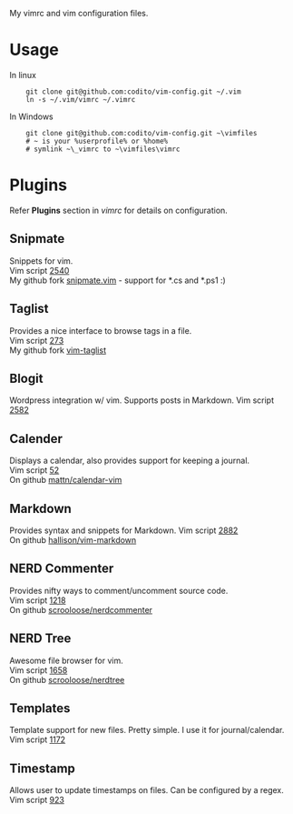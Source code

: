 My vimrc and vim configuration files.

# Usage
In linux

        git clone git@github.com:codito/vim-config.git ~/.vim
        ln -s ~/.vim/vimrc ~/.vimrc

In Windows

        git clone git@github.com:codito/vim-config.git ~\vimfiles
        # ~ is your %userprofile% or %home%
        # symlink ~\_vimrc to ~\vimfiles\vimrc

# Plugins
Refer **Plugins** section in _vimrc_ for details on configuration.

## Snipmate
Snippets for vim.  
Vim script [2540](http://www.vim.org/scripts/script.php?script_id=2540)  
My github fork [snipmate.vim](http://github.com/codito/snipmate.vim) - support for *.cs and *.ps1 :)  

## Taglist
Provides a nice interface to browse tags in a file.  
Vim script [273](http://www.vim.org/scripts/script.php?script_id=273)  
My github fork [vim-taglist](http://github.com/codito/vim-taglist)  

## Blogit
Wordpress integration w/ vim. Supports posts in Markdown.
Vim script [2582](http://www.vim.org/scripts/script.php?script_id=2582)

## Calender
Displays a calendar, also provides support for keeping a journal.  
Vim script [52](www.vim.org/scripts/script.php?script_id=52)  
On github [mattn/calendar-vim](http://www.vim.org/scripts/script.php?script_id=52)  

## Markdown
Provides syntax and snippets for Markdown.
Vim script [2882](http://www.vim.org/scripts/script.php?script_id=2882)  
On github [hallison/vim-markdown](http://github.com/hallison/vim-markdown)  

## NERD Commenter
Provides nifty ways to comment/uncomment source code.  
Vim script [1218](http://www.vim.org/scripts/script.php?script_id=1218)  
On github [scrooloose/nerdcommenter](https://github.com/scrooloose/nerdcommenter)  

## NERD Tree
Awesome file browser for vim.  
Vim script [1658](http://www.vim.org/scripts/script.php?script_id=1658)  
On github [scrooloose/nerdtree](https://github.com/scrooloose/nerdtree)  

## Templates
Template support for new files. Pretty simple. I use it for journal/calendar.  
Vim script [1172](www.vim.org/scripts/script.php?script_id=1172)  

## Timestamp
Allows user to update timestamps on files. Can be configured by a regex.  
Vim script [923](http://www.vim.org/scripts/script.php?script_id=923)  
